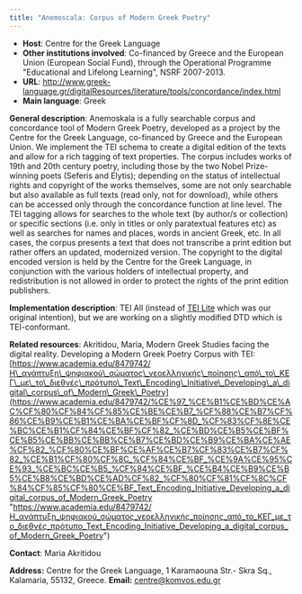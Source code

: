 ```yaml
---
title: "Anemoscala: Corpus of Modern Greek Poetry"
---
```

* **Host**: Centre for the Greek Language
* **Other institutions involved**: Co-financed by Greece and the European Union (European Social Fund), through the Operational Programme "Educational and Lifelong Learning", NSRF 2007-2013.
* **URL**: <http://www.greek-language.gr/digitalResources/literature/tools/concordance/index.html>
* **Main language**: Greek


**General description**: Anemoskala is a fully searchable corpus and concordance tool of Modern Greek Poetry, developed as a project by the Centre for the Greek Language, co-financed by Greece and the European Union. We implement the TEI schema to create a digital edition of the texts and allow for a rich tagging of text properties.
The corpus includes works of 19th and 20th century poetry, including those by the two Nobel Prize-winning poets (Seferis and Elytis); depending on the status of intellectual rights and copyright of the works themselves, some are not only searchable but also available as full texts (read only, not for download), while others can be accessed only through the concordance function at line level. The TEI tagging allows for searches to the whole text (by author/s or collection) or specific sections (i.e. only in titles or only paratextual features etc) as well as searches for names and places, words in ancient Greek, etc. In all cases, the corpus presents a text that does not transcribe a print edition but rather offers an updated, modernized version. The copyright to the digital encoded version is held by the Centre for the Greek Language, in conjunction with the various holders of intellectual property, and redistribution is not allowed in order to protect the rights of the print edition publishers.


**Implementation description**: TEI All (instead of [TEI Lite](https://tei-c.org/guidelines/customization/lite/) which was our original intention), but we are working on a slightly modified DTD which is TEI-conformant.


**Related resources**: Akritidou, Maria, Modern Greek Studies facing the digital reality. Developing a Modern Greek Poetry Corpus with TEI: [https://www.academia.edu/8479742/Η\_ανάπτυξη\_ψηφιακού\_σώματος\_νεοελληνικής\_ποίησης\_από\_το\_ΚΕΓ\_με\_το\_διεθνές\_πρότυπο\_Text\_Encoding\_Initiative\_Developing\_a\_digital\_corpus\_of\_Modern\_Greek\_Poetry](https://www.academia.edu/8479742/%CE%97_%CE%B1%CE%BD%CE%AC%CF%80%CF%84%CF%85%CE%BE%CE%B7_%CF%88%CE%B7%CF%86%CE%B9%CE%B1%CE%BA%CE%BF%CF%8D_%CF%83%CF%8E%CE%BC%CE%B1%CF%84%CE%BF%CF%82_%CE%BD%CE%B5%CE%BF%CE%B5%CE%BB%CE%BB%CE%B7%CE%BD%CE%B9%CE%BA%CE%AE%CF%82_%CF%80%CE%BF%CE%AF%CE%B7%CF%83%CE%B7%CF%82_%CE%B1%CF%80%CF%8C_%CF%84%CE%BF_%CE%9A%CE%95%CE%93_%CE%BC%CE%B5_%CF%84%CE%BF_%CE%B4%CE%B9%CE%B5%CE%B8%CE%BD%CE%AD%CF%82_%CF%80%CF%81%CF%8C%CF%84%CF%85%CF%80%CE%BF_Text_Encoding_Initiative_Developing_a_digital_corpus_of_Modern_Greek_Poetry "https://www.academia.edu/8479742/Η_ανάπτυξη_ψηφιακού_σώματος_νεοελληνικής_ποίησης_από_το_ΚΕΓ_με_το_διεθνές_πρότυπο_Text_Encoding_Initiative_Developing_a_digital_corpus_of_Modern_Greek_Poetry")


**Contact**: Maria Akritidou


**Address:** Centre for the Greek Language, 1 Karamaouna Str.- Skra Sq., Kalamaria, 55132, Greece.
**Email:** [centre@komvos.edu.gr](mailto:centre@komvos.edu.gr "centre@komvos.edu.gr")